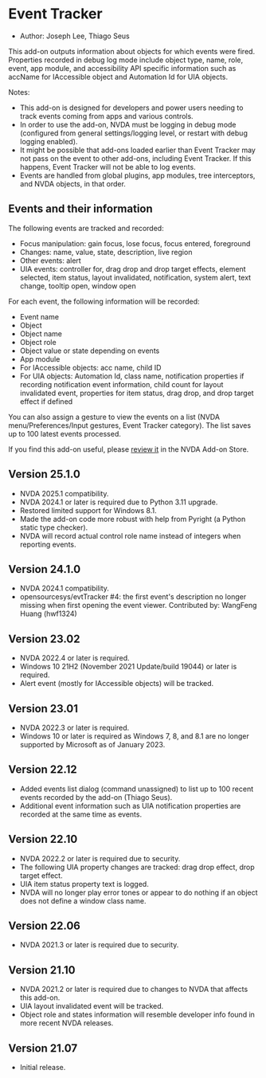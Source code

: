 # Event Tracker

* Author: Joseph Lee, Thiago Seus

This add-on outputs information about objects for which events were fired. Properties recorded in debug log mode include object type, name, role, event, app module, and accessibility API specific information such as accName for IAccessible object and Automation Id for UIA objects.

Notes:

* This add-on is designed for developers and power users needing to track events coming from apps and various controls.
* In order to use the add-on, NVDA must be logging in debug mode (configured from general settings/logging level, or restart with debug logging enabled).
* It might be possible that add-ons loaded earlier than Event Tracker may not pass on the event to other add-ons, including Event Tracker. If this happens, Event Tracker will not be able to log events.
* Events are handled from global plugins, app modules, tree interceptors, and NVDA objects, in that order.

## Events and their information

The following events are tracked and recorded:

* Focus manipulation: gain focus, lose focus, focus entered, foreground
* Changes: name, value, state, description, live region
* Other events: alert
* UIA events: controller for, drag drop and drop target effects, element selected, item status, layout invalidated, notification, system alert, text change, tooltip open, window open

For each event, the following information will be recorded:

* Event name
* Object
* Object name
* Object role
* Object value or state depending on events
* App module
* For IAccessible objects: acc name, child ID
* For UIA objects: Automation Id, class name, notification properties if recording notification event information, child count for layout invalidated event, properties for item status, drag drop, and drop target effect if defined

You can also assign a gesture to view the events on a list (NVDA menu/Preferences/Input gestures, Event Tracker category). The list saves up to 100 latest events processed.

If you find this add-on useful, please [review it][1] in the NVDA Add-on Store.

## Version 25.1.0

* NVDA 2025.1 compatibility.
* NVDA 2024.1 or later is required due to Python 3.11 upgrade.
* Restored limited support for Windows 8.1.
* Made the add-on code more robust with help from Pyright (a Python static type checker).
* NVDA will record actual control role name instead of integers when reporting events.

## Version 24.1.0

* NVDA 2024.1 compatibility.
* opensourcesys/evtTracker #4: the first event's description no longer missing when first opening the event viewer. Contributed by: WangFeng Huang (hwf1324)

## Version 23.02

* NVDA 2022.4 or later is required.
* Windows 10 21H2 (November 2021 Update/build 19044) or later is required.
* Alert event (mostly for IAccessible objects) will be tracked.

## Version 23.01

* NVDA 2022.3 or later is required.
* Windows 10 or later is required as Windows 7, 8, and 8.1 are no longer supported by Microsoft as of January 2023.

## Version 22.12

* Added events list dialog (command unassigned) to list up to 100 recent events recorded by the add-on (Thiago Seus).
* Additional event information such as UIA notification properties are recorded at the same time as events.

## Version 22.10

* NVDA 2022.2 or later is required due to security.
* The following UIA property changes are tracked: drag drop effect, drop target effect.
* UIA item status property text is logged.
* NVDA will no longer play error tones or appear to do nothing if an object does not define a window class name.

## Version 22.06

* NVDA 2021.3 or later is required due to security.

## Version 21.10

* NVDA 2021.2 or later is required due to changes to NVDA that affects this add-on.
* UIA layout invalidated event will be tracked.
* Object role and states information will resemble developer info found in more recent NVDA releases.

## Version 21.07

* Initial release.

[1]: https://github.com/nvaccess/addon-datastore/discussions/2717
